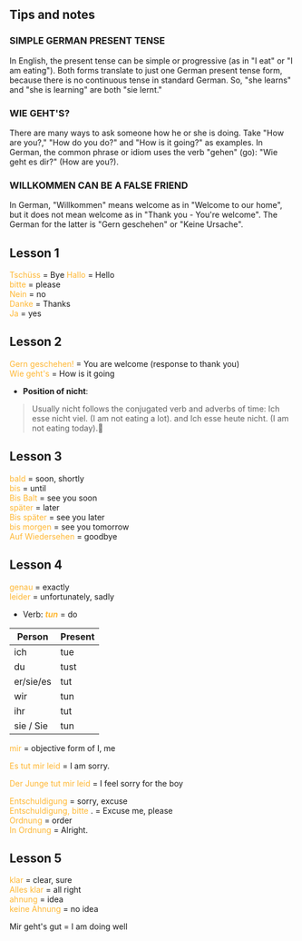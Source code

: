 
## Tips and notes

### SIMPLE GERMAN PRESENT TENSE

In English, the present tense can be simple or progressive (as in "I eat" or "I am eating"). Both forms translate to just one German present tense form, because there is no continuous tense in standard German. So, "she learns" and "she is learning" are both "sie lernt."

### WIE GEHT'S?

There are many ways to ask someone how he or she is doing. Take "How are you?," "How do you do?" and "How is it going?" as examples. In German, the common phrase or idiom uses the verb "gehen" (go): "Wie geht es dir?" (How are you?).

### WILLKOMMEN CAN BE A FALSE FRIEND

In German, "Willkommen" means welcome as in "Welcome to our home", but it does not mean welcome as in "Thank you - You're welcome". The German for the latter is "Gern geschehen" or "Keine Ursache".

## Lesson 1
<font color = #ffb732> Tschüss </font> = Bye
<font color = #ffb732> Hallo </font> = Hello  
<font color = #ffb732> bitte </font> = please  
<font color = #ffb732> Nein </font> = no  
<font color = #ffb732> Danke </font> = Thanks  
<font color = #ffb732> Ja </font> = yes

## Lesson 2
<font color = #ffb732> Gern geschehen! </font> = You are welcome (response to thank you)    
<font color = #ffb732> Wie geht's </font> = How is it going  

- **Position of nicht**:  
> Usually nicht follows the conjugated verb and adverbs of time: Ich esse nicht viel. (I am not eating a lot). and Ich esse heute nicht. (I am not eating today).

## Lesson 3
<font color = #ffb732> bald </font> = soon, shortly  
<font color = #ffb732> bis </font> = until  
<font color = #ffb732> Bis Balt </font> = see you soon  
<font color = #ffb732> später </font> = later  
<font color = #ffb732> Bis später </font> = see you later  
<font color = #ffb732> bis morgen </font> = see you tomorrow    
<font color = #ffb732> Auf Wiedersehen </font> = goodbye  


## Lesson 4
<font color = #ffb732> genau </font> = exactly  
<font color = #ffb732> leider </font> = unfortunately, sadly


- Verb: <font color = #ffb732> **_tun_** </font> = do

| Person | Present |
| --------- | ----------- |
| ich | tue |
| du | tust |
| er/sie/es | tut |
| wir | tun |
| ihr | tut |
| sie / Sie | tun |

<font color = #ffb732> mir </font> = objective form of I, me  

<font color = #ffb732> Es tut mir leid </font> = I am sorry.

<font color = #ffb732> Der Junge tut mir leid </font> = I feel sorry for the boy

<font color = #ffb732> Entschuldigung </font> = sorry, excuse  
<font color = #ffb732> Entschuldigung, bitte </font>. = Excuse me, please  
<font color = #ffb732> Ordnung </font> = order  
<font color = #ffb732> In Ordnung </font> = Alright.


## Lesson 5
<font color = #ffb732> klar </font> = clear, sure  
<font color = #ffb732> Alles klar </font> = all right  
<font color = #ffb732> ahnung </font> = idea  
<font color = #ffb732> keine Ahnung </font> = no idea  

Mir geht's gut = I am doing well













  


